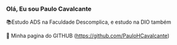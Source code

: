 ### Olá, Eu sou Paulo Cavalcante

📚Estudo ADS  na Faculdade Descomplica, e estudo na DIO também

🚀 Minha pagina do GITHUB (https://github.com/PauloHCavalcante)
